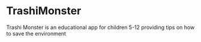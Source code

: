 # TrashiMonster
Trashi Monster is an educational app for children 5-12 providing tips on how to save the environment
